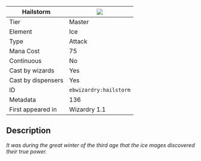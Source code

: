 | Hailstorm |![](https://github.com/Electroblob77/Wizardry/blob/1.12.2/src/main/resources/assets/ebwizardry/textures/spells/hailstorm.png)|
|---|---|
| Tier | Master |
| Element | Ice |
| Type | Attack |
| Mana Cost | 75 |
| Continuous | No |
| Cast by wizards | Yes |
| Cast by dispensers | Yes |
| ID | `ebwizardry:hailstorm` |
| Metadata | 136 |
| First appeared in | Wizardry 1.1 |
## Description
_It was during the great winter of the third age that the ice mages discovered their true power._